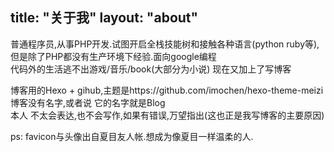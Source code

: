 title: "关于我"
layout: "about"
---

<!-- 这里写你的简介 -->

普通程序员,从事PHP开发.试图开启全栈技能树和接触各种语言(python ruby等),但是除了PHP都没有生产环境下经验.面向google编程  
代码外的生活逃不出游戏/音乐/book(大部分为小说)  现在又加上了写博客   

博客用的Hexo + gihub,主题是https://github.com/imochen/hexo-theme-meizi  
博客没有名字,或者说 它的名字就是Blog  
本人 不太会表达,也不会写作,如果有错误,万望指出(这也正是我写博客的主要原因)  

ps: favicon与头像出自夏目友人帐.想成为像夏目一样温柔的人.